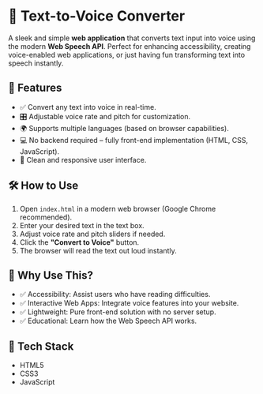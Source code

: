 # 🎤 Text-to-Voice Converter

A sleek and simple **web application** that converts text input into voice using the modern **Web Speech API**. Perfect for enhancing accessibility, creating voice-enabled web applications, or just having fun transforming text into speech instantly.

## 🚀 Features

- ✅ Convert any text into voice in real-time.
- 🎛️ Adjustable voice rate and pitch for customization.
- 🌍 Supports multiple languages (based on browser capabilities).
- 💻 No backend required – fully front-end implementation (HTML, CSS, JavaScript).
- 🌟 Clean and responsive user interface.

## 🛠️ How to Use

1. Open `index.html` in a modern web browser (Google Chrome recommended).
2. Enter your desired text in the text box.
3. Adjust voice rate and pitch sliders if needed.
4. Click the **"Convert to Voice"** button.
5. The browser will read the text out loud instantly.

## 🎯 Why Use This?

- ✅ Accessibility: Assist users who have reading difficulties.
- ✅ Interactive Web Apps: Integrate voice features into your website.
- ✅ Lightweight: Pure front-end solution with no server setup.
- ✅ Educational: Learn how the Web Speech API works.

## 🧱 Tech Stack

- HTML5  
- CSS3  
- JavaScript 

